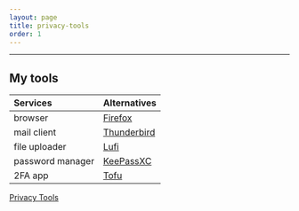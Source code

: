 ```yaml
---
layout: page
title: privacy-tools
order: 1
---
```


---
## My tools

|Services        |Alternatives                               |
|:---------------|:------------------------------------------|
|browser         |[Firefox](https://www.mozilla.org/firefox/)|
|mail client     |[Thunderbird](https://www.thunderbird.net/)|
|file uploader   |[Lufi](https://upload.disroot.org/)        |
|password manager|[KeePassXC](https://keepassxc.org/)        |
|2FA app         |[Tofu](https://www.tofuauth.com/)          |

[Privacy Tools](https://www.privacytools.io)
